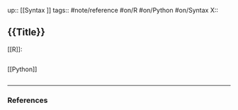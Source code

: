 up:: [[Syntax ]]
tags:: #note/reference #on/R #on/Python #on/Syntax
X:: 

## {{Title}}

[[R]]:

```
```

[[Python]]

```
```



---
### References
